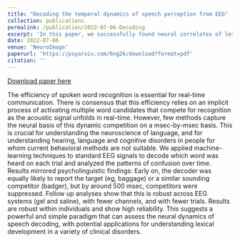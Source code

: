 ```yaml
---
title: "Decoding the temporal dynamics of speech perception from EEG"
collection: publications
permalink: /publication/2022-07-06-Decoding
excerpt: 'In this paper, we successfully found neural correlates of lexical competition from EEG and machine learning (supervised learning; SVM).'
date: 2022-07-06
venue: 'NeuroImage'
paperurl: 'https://psyarxiv.com/6ng2k/download?format=pdf'
citation: ''
---
```


[Download paper here](https://psyarxiv.com/6ng2k/download?format=pdf)

The efficiency of spoken word recognition is essential for real-time communication. There is consensus that this efficiency relies on an implicit process of activating multiple word candidates that compete for recognition as the acoustic signal unfolds in real-time. However, few methods capture the neural basis of this dynamic competition on a msec-by-msec basis. This is crucial for understanding the neuroscience of language, and for understanding hearing, language and cognitive disorders in people for whom current behavioral methods are not suitable. We applied machine-learning techniques to standard EEG signals to decode which word was heard on each trial and analyzed the patterns of confusion over time. Results mirrored psycholinguistic findings: Early on, the decoder was equally likely to report the target (eg, baggage) or a similar sounding competitor (badger), but by around 500 msec, competitors were suppressed. Follow up analyses show that this is robust across EEG systems (gel and saline), with fewer channels, and with fewer trials. Results are robust within individuals and show high reliability. This suggests a powerful and simple paradigm that can assess the neural dynamics of speech decoding, with potential applications for understanding lexical development in a variety of clinical disorders.